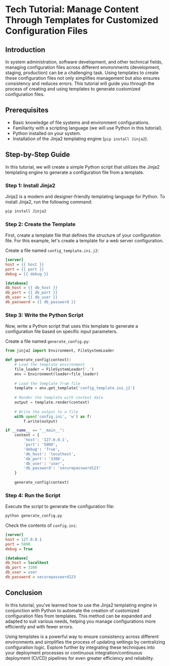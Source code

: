 # Tech Tutorial: Manage Content Through Templates for Customized Configuration Files

## Introduction

In system administration, software development, and other technical fields, managing configuration files across different environments (development, staging, production) can be a challenging task. Using templates to create these configuration files not only simplifies management but also ensures consistency and reduces errors. This tutorial will guide you through the process of creating and using templates to generate customized configuration files.

## Prerequisites

- Basic knowledge of file systems and environment configurations.
- Familiarity with a scripting language (we will use Python in this tutorial).
- Python installed on your system.
- Installation of the Jinja2 templating engine (`pip install Jinja2`).

## Step-by-Step Guide

In this tutorial, we will create a simple Python script that utilizes the Jinja2 templating engine to generate a configuration file from a template.

### Step 1: Install Jinja2

Jinja2 is a modern and designer-friendly templating language for Python. To install Jinja2, run the following command:

```bash
pip install Jinja2
```

### Step 2: Create the Template

First, create a template file that defines the structure of your configuration file. For this example, let's create a template for a web server configuration.

Create a file named `config_template.ini.j2`:

```ini
[server]
host = {{ host }}
port = {{ port }}
debug = {{ debug }}

[database]
db_host = {{ db_host }}
db_port = {{ db_port }}
db_user = {{ db_user }}
db_password = {{ db_password }}
```

### Step 3: Write the Python Script

Now, write a Python script that uses this template to generate a configuration file based on specific input parameters.

Create a file named `generate_config.py`:

```python
from jinja2 import Environment, FileSystemLoader

def generate_config(context):
    # Load the template environment
    file_loader = FileSystemLoader('.')
    env = Environment(loader=file_loader)
    
    # Load the template from file
    template = env.get_template('config_template.ini.j2')
    
    # Render the template with context data
    output = template.render(context)
    
    # Write the output to a file
    with open('config.ini', 'w') as f:
        f.write(output)

if __name__ == "__main__":
    context = {
        'host': '127.0.0.1',
        'port': '5000',
        'debug': 'True',
        'db_host': 'localhost',
        'db_port': '3306',
        'db_user': 'user',
        'db_password': 'securepassword123'
    }
    
    generate_config(context)
```

### Step 4: Run the Script

Execute the script to generate the configuration file:

```bash
python generate_config.py
```

Check the contents of `config.ini`:

```ini
[server]
host = 127.0.0.1
port = 5000
debug = True

[database]
db_host = localhost
db_port = 3306
db_user = user
db_password = securepassword123
```

## Conclusion

In this tutorial, you've learned how to use the Jinja2 templating engine in conjunction with Python to automate the creation of customized configuration files from templates. This method can be expanded and adapted to suit various needs, helping you manage configurations more efficiently and with fewer errors.

Using templates is a powerful way to ensure consistency across different environments and simplifies the process of updating settings by centralizing configuration logic. Explore further by integrating these techniques into your deployment processes or continuous integration/continuous deployment (CI/CD) pipelines for even greater efficiency and reliability.